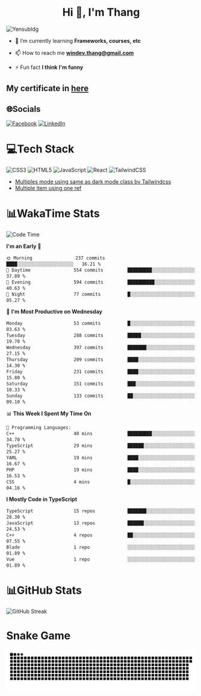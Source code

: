<h1 align="center">Hi 👋, I'm Thang</h1>

![Yensubldg](https://readme-typing-svg.demolab.com?font=Fira+Code&weight=600&pause=1000&color=F5F5F2&center=true&vCenter=true&width=435&lines=Trying+to+be+a+Software+Engineering)

<!--
![](https://komarev.com/ghpvc/?username=yensubldg&label=Visitors+Count&color=brightgreen) -->

- 🌱 I’m currently learning **Frameworks, courses, etc**

- 📫 How to reach me **<windev.thang@gmail.com>**

- ⚡ Fun fact **I think I'm funny**

## My certificate in [here](./MY_CERTIFICATE.md)

## 🌐Socials

[![Facebook](https://img.shields.io/badge/Facebook-%231877F2.svg?logo=Facebook&logoColor=white)](https://facebook.com/yensubldg) [![LinkedIn](https://img.shields.io/badge/LinkedIn-%230077B5.svg?logo=linkedin&logoColor=white)](https://linkedin.com/in/yensubldg)

# 💻Tech Stack

![CSS3](https://img.shields.io/badge/css3-%231572B6.svg?style=for-the-badge&logo=css3&logoColor=white) ![HTML5](https://img.shields.io/badge/html5-%23E34F26.svg?style=for-the-badge&logo=html5&logoColor=white) ![JavaScript](https://img.shields.io/badge/javascript-%23323330.svg?style=for-the-badge&logo=javascript&logoColor=%23F7DF1E) ![React](https://img.shields.io/badge/react-%2320232a.svg?style=for-the-badge&logo=react&logoColor=%2361DAFB) ![TailwindCSS](https://img.shields.io/badge/tailwindcss-%2338B2AC.svg?style=for-the-badge&logo=tailwind-css&logoColor=white)

<!-- BLOG-POST-LIST:START -->
- [Multiples mode using same as dark mode class by Tailwindcss](https://dev.to/yensubldg/multiples-mode-using-same-as-dark-mode-class-by-tailwindcss-56p4)
- [Multiple item using one ref](https://dev.to/yensubldg/multiple-item-using-one-ref-1288)
<!-- BLOG-POST-LIST:END -->

# 📊WakaTime Stats

<!--START_SECTION:waka-->
![Code Time](http://img.shields.io/badge/Code%20Time-3%2C044%20hrs%2030%20mins-blue)

**I'm an Early 🐤** 

```text
🌞 Morning                237 commits         ████░░░░░░░░░░░░░░░░░░░░░   16.21 % 
🌆 Daytime                554 commits         █████████░░░░░░░░░░░░░░░░   37.89 % 
🌃 Evening                594 commits         ██████████░░░░░░░░░░░░░░░   40.63 % 
🌙 Night                  77 commits          █░░░░░░░░░░░░░░░░░░░░░░░░   05.27 % 
```
📅 **I'm Most Productive on Wednesday** 

```text
Monday                   53 commits          █░░░░░░░░░░░░░░░░░░░░░░░░   03.63 % 
Tuesday                  288 commits         █████░░░░░░░░░░░░░░░░░░░░   19.70 % 
Wednesday                397 commits         ███████░░░░░░░░░░░░░░░░░░   27.15 % 
Thursday                 209 commits         ████░░░░░░░░░░░░░░░░░░░░░   14.30 % 
Friday                   231 commits         ████░░░░░░░░░░░░░░░░░░░░░   15.80 % 
Saturday                 151 commits         ███░░░░░░░░░░░░░░░░░░░░░░   10.33 % 
Sunday                   133 commits         ██░░░░░░░░░░░░░░░░░░░░░░░   09.10 % 
```


📊 **This Week I Spent My Time On** 

```text
💬 Programming Languages: 
C++                      40 mins             █████████░░░░░░░░░░░░░░░░   34.70 % 
TypeScript               29 mins             ██████░░░░░░░░░░░░░░░░░░░   25.27 % 
YAML                     19 mins             ████░░░░░░░░░░░░░░░░░░░░░   16.67 % 
PHP                      19 mins             ████░░░░░░░░░░░░░░░░░░░░░   16.53 % 
CSS                      4 mins              █░░░░░░░░░░░░░░░░░░░░░░░░   04.16 % 
```

**I Mostly Code in TypeScript** 

```text
TypeScript               15 repos            ███████░░░░░░░░░░░░░░░░░░   28.30 % 
JavaScript               13 repos            ██████░░░░░░░░░░░░░░░░░░░   24.53 % 
C++                      4 repos             ██░░░░░░░░░░░░░░░░░░░░░░░   07.55 % 
Blade                    1 repo              ░░░░░░░░░░░░░░░░░░░░░░░░░   01.89 % 
Vue                      1 repo              ░░░░░░░░░░░░░░░░░░░░░░░░░   01.89 % 
```




<!--END_SECTION:waka-->

# 📊GitHub Stats

![GitHub Streak](https://streak-stats.demolab.com?user=yensubldg&theme=tokyonight&border_radius=8)

# Snake Game

![Snake eating my contribution graph](./github-contribution-grid-snake.svg)
